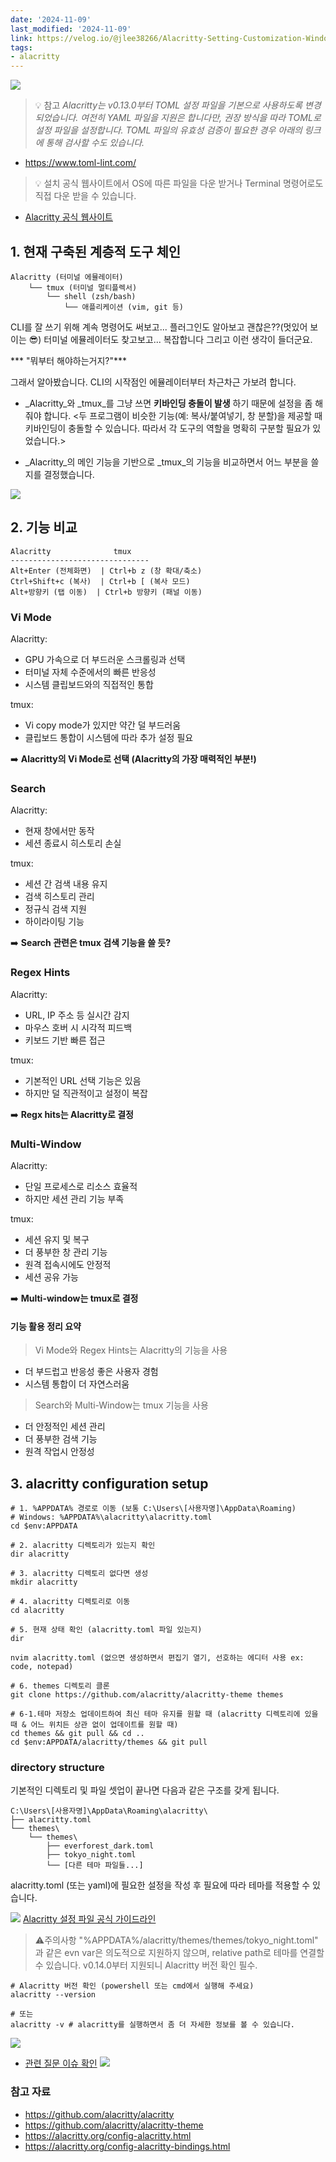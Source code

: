 ```yaml
---
date: '2024-11-09'
last_modified: '2024-11-09'
link: https://velog.io/@jlee38266/Alacritty-Setting-Customization-Windows
tags:
- alacritty
---
```


![](https://velog.velcdn.com/images/jlee38266/post/53bc283e-25e2-47e5-a9cd-d69eeecfb50f/image.png)

> 💡 참고 _Alacritty는 v0.13.0부터 TOML 설정 파일을 기본으로 사용하도록 변경되었습니다. 여전히 YAML 파일을 지원은 합니다만, 권장 방식을 따라 TOML로 설정 파일을 설정합니다. TOML 파일의 유효성 검증이 필요한 경우 아래의 링크에 통해 검사할 수도 있습니다._

  * <https://www.toml-lint.com/>



> 💡 설치 공식 웹사이트에서 OS에 따른 파일을 다운 받거나 Terminal 명령어로도 직접 다운 받을 수 있습니다.

  * [Alacritty 공식 웹사이트](https://alacritty.org/)



## 1\. 현재 구축된 계층적 도구 체인
    
    
    Alacritty (터미널 에뮬레이터)
        └── tmux (터미널 멀티플렉서)
            └── shell (zsh/bash)
                └── 애플리케이션 (vim, git 등)

CLI를 잘 쓰기 위해 계속 명령어도 써보고... 플러그인도 알아보고 괜찮은??(멋있어 보이는 😎) 터미널 에뮬레이터도 찾고보고... 복잡합니다 그리고 이런 생각이 들더군요.

*** "뭐부터 해야하는거지?"***

그래서 알아봤습니다. CLI의 시작점인 에뮬레이터부터 차근차근 가보려 합니다.

  * _Alacritty_와 _tmux_를 그냥 쓰면 **키바인딩 충돌이 발생** 하기 때문에 설정을 좀 해줘야 합니다. <두 프로그램이 비슷한 기능(예: 복사/붙여넣기, 창 분할)을 제공할 때 키바인딩이 충돌할 수 있습니다. 따라서 각 도구의 역할을 명확히 구분할 필요가 있었습니다.>

  * _Alacritty_의 메인 기능을 기반으로 _tmux_의 기능을 비교하면서 어느 부분을 쓸지를 결정했습니다.




![](https://velog.velcdn.com/images/jlee38266/post/95cc98ad-23f1-43a9-8204-61adc98d7526/image.png)

## 2\. 기능 비교
    
    
    Alacritty              tmux
    -------------------------------
    Alt+Enter (전체화면)  | Ctrl+b z (창 확대/축소)
    Ctrl+Shift+c (복사)  | Ctrl+b [ (복사 모드)
    Alt+방향키 (탭 이동)  | Ctrl+b 방향키 (패널 이동)

### Vi Mode

Alacritty:

  * GPU 가속으로 더 부드러운 스크롤링과 선택
  * 터미널 자체 수준에서의 빠른 반응성
  * 시스템 클립보드와의 직접적인 통합



tmux:

  * Vi copy mode가 있지만 약간 덜 부드러움
  * 클립보드 통합이 시스템에 따라 추가 설정 필요



➡️ **Alacritty의 Vi Mode로 선택 (Alacritty의 가장 매력적인 부분!)**

### Search

Alacritty:

  * 현재 창에서만 동작
  * 세션 종료시 히스토리 손실



tmux:

  * 세션 간 검색 내용 유지
  * 검색 히스토리 관리
  * 정규식 검색 지원
  * 하이라이팅 기능



➡️ **Search 관련은 tmux 검색 기능을 쓸 듯?**

### Regex Hints

Alacritty:

  * URL, IP 주소 등 실시간 감지
  * 마우스 호버 시 시각적 피드백
  * 키보드 기반 빠른 접근



tmux:

  * 기본적인 URL 선택 기능은 있음
  * 하지만 덜 직관적이고 설정이 복잡



➡️ **Regx hits는 Alacritty로 결정**

### Multi-Window

Alacritty:

  * 단일 프로세스로 리소스 효율적
  * 하지만 세션 관리 기능 부족



tmux:

  * 세션 유지 및 복구
  * 더 풍부한 창 관리 기능
  * 원격 접속시에도 안정적
  * 세션 공유 가능



➡️ **Multi-window는 tmux로 결정**

#### 기능 활용 정리 요약

> Vi Mode와 Regex Hints는 Alacritty의 기능을 사용

  * 더 부드럽고 반응성 좋은 사용자 경험
  * 시스템 통합이 더 자연스러움



> Search와 Multi-Window는 tmux 기능을 사용

  * 더 안정적인 세션 관리
  * 더 풍부한 검색 기능
  * 원격 작업시 안정성



## 3\. alacritty configuration setup
    
    
    # 1. %APPDATA% 경로로 이동 (보통 C:\Users\[사용자명]\AppData\Roaming)
    # Windows: %APPDATA%\alacritty\alacritty.toml
    cd $env:APPDATA
    
    # 2. alacritty 디렉토리가 있는지 확인
    dir alacritty
    
    # 3. alacritty 디렉토리 없다면 생성
    mkdir alacritty
    
    # 4. alacritty 디렉토리로 이동
    cd alacritty
    
    # 5. 현재 상태 확인 (alacritty.toml 파일 있는지)
    dir
    
    nvim alacritty.toml (없으면 생성하면서 편집기 열기, 선호하는 에디터 사용 ex: code, notepad)
    
    # 6. themes 디렉토리 클론
    git clone https://github.com/alacritty/alacritty-theme themes
    
    # 6-1.테마 저장소 업데이트하여 최신 테마 유지를 원할 때 (alacritty 디렉토리에 있을 때 & 어느 위치든 상관 없이 업데이트를 원할 때)
    cd themes && git pull && cd ..
    cd $env:APPDATA/alacritty/themes && git pull

### directory structure

기본적인 디렉토리 및 파일 셋업이 끝나면 다음과 같은 구조를 갖게 됩니다.
    
    
    C:\Users\[사용자명]\AppData\Roaming\alacritty\
    ├── alacritty.toml
    └── themes\
        └── themes\
            ├── everforest_dark.toml
            ├── tokyo_night.toml
            └── [다른 테마 파일들...]

alacritty.toml (또는 yaml)에 필요한 설정을 작성 후 필요에 따라 테마를 적용할 수 있습니다. 

![](https://velog.velcdn.com/images/jlee38266/post/6029fb9a-1b95-4c41-9cee-6cf300b9e612/image.png) [Alacritty 설정 파일 공식 가이드라인](https://alacritty.org/releases/0.14.0/config-alacritty.html)

> ⚠️주의사항 "%APPDATA%/alacritty/themes/themes/tokyo_night.toml" 과 같은 evn var은 의도적으로 지원하지 않으며, relative path로 테마를 연결할 수 있습니다. v0.14.0부터 지원되니 Alacritty 버전 확인 필수.
    
    
    # Alacritty 버전 확인 (powershell 또는 cmd에서 실행해 주세요)
    alacritty --version
    
    # 또는
    alacritty -v # alacritty를 실행하면서 좀 더 자세한 정보를 볼 수 있습니다.

![](https://velog.velcdn.com/images/jlee38266/post/0babdca4-5098-4d6a-8e4c-2e6c69b81b3a/image.png)

  * [관련 질문 이슈 확인](https://github.com/alacritty/alacritty/issues/8303) ![](https://velog.velcdn.com/images/jlee38266/post/b2d3b7a1-c990-43cb-b6fe-53f78ca6eec5/image.png)



### 참고 자료

  * <https://github.com/alacritty/alacritty>
  * <https://github.com/alacritty/alacritty-theme>
  * <https://alacritty.org/config-alacritty.html>
  * <https://alacritty.org/config-alacritty-bindings.html>